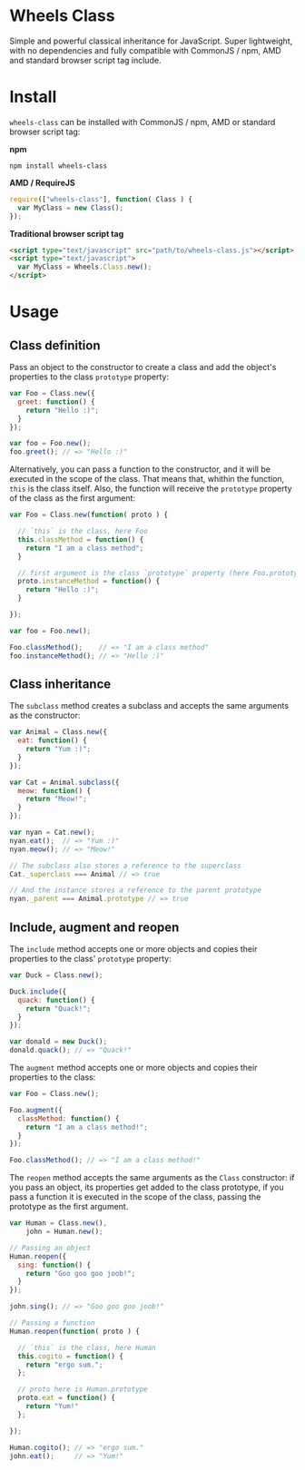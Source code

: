 Wheels Class
===========

Simple and powerful classical inheritance for JavaScript. Super lightweight, with no dependencies and fully compatible with CommonJS / npm, AMD and standard browser script tag include.


Install
=======

`wheels-class` can be installed with CommonJS / npm, AMD or standard browser script tag:

**npm**

```shell
npm install wheels-class
```

**AMD / RequireJS**

```javascript
require(["wheels-class"], function( Class ) {
  var MyClass = new Class();
});
```

**Traditional browser script tag**

```html
<script type="text/javascript" src="path/to/wheels-class.js"></script>
<script type="text/javascript">
  var MyClass = Wheels.Class.new();
</script>
```


Usage
=====

Class definition
----------------

Pass an object to the constructor to create a class and add the object's properties to the class `prototype` property:

```javascript
var Foo = Class.new({
  greet: function() {
    return "Hello :)";
  }
});

var foo = Foo.new();
foo.greet(); // => "Hello :)"
```

Alternatively, you can pass a function to the constructor, and it will be executed in the scope of the class. That means that, whithin the function, `this` is the class itself. Also, the function will receive the `prototype` property of the class as the first argument:

```javascript
var Foo = Class.new(function( proto ) {

  // `this` is the class, here Foo
  this.classMethod = function() {
    return "I am a class method";
  }

  // first argument is the class `prototype` property (here Foo.prototype)
  proto.instanceMethod = function() {
    return "Hello :)";
  }

});

var foo = Foo.new();

Foo.classMethod();    // => "I am a class method"
foo.instanceMethod(); // => "Hello :)"
```

Class inheritance
-----------------

The `subclass` method creates a subclass and accepts the same arguments as the constructor:

```javascript
var Animal = Class.new({
  eat: function() {
    return "Yum :)";
  }
});

var Cat = Animal.subclass({
  meow: function() {
    return "Meow!";
  }
});

var nyan = Cat.new();
nyan.eat();  // => "Yum :)"
nyan.meow(); // => "Meow!"

// The subclass also stores a reference to the superclass
Cat._superclass === Animal // => true

// And the instance stores a reference to the parent prototype
nyan._parent === Animal.prototype // => true
```

Include, augment and reopen
---------------------------

The `include` method accepts one or more objects and copies their properties to the class' `prototype` property:

```javascript
var Duck = Class.new();

Duck.include({
  quack: function() {
    return "Quack!";
  }
});

var donald = new Duck();
donald.quack(); // => "Quack!"
```

The `augment` method accepts one or more objects and copies their properties to the class:

```javascript
var Foo = Class.new();

Foo.augment({
  classMethod: function() {
    return "I am a class method!";
  }
});

Foo.classMethod(); // => "I am a class method!"
```

The `reopen` method accepts the same arguments as the `Class` constructor: if you pass an object, its properties get added to the class prototype, if you pass a function it is executed in the scope of the class, passing the prototype as the first argument.

```javascript
var Human = Class.new(),
    john = Human.new();

// Passing an object
Human.reopen({
  sing: function() {
    return "Goo goo goo joob!";
  }
});

john.sing(); // => "Goo goo goo joob!"

// Passing a function
Human.reopen(function( proto ) {

  // `this` is the class, here Human
  this.cogito = function() {
    return "ergo sum.";
  };

  // proto here is Human.prototype
  proto.eat = function() {
    return "Yum!"
  };

});

Human.cogito(); // => "ergo sum."
john.eat();     // => "Yum!"
```
